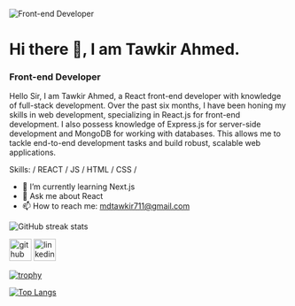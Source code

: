 ![Front-end Developer](https://i.postimg.cc/2jwQSvh7/Github-Banner-1.png)
# Hi there 👋, I am Tawkir Ahmed.
### Front-end Developer


Hello Sir, I am Tawkir Ahmed, a React front-end developer with knowledge of full-stack development. Over the past six months, I have been honing my skills in web development, specializing in React.js for front-end development. I also possess knowledge of Express.js for server-side development and MongoDB for working with databases. This allows me to tackle end-to-end development tasks and build robust, scalable web applications.

Skills: / REACT / JS / HTML / CSS /

- 🌱 I’m currently learning Next.js 
- 💬 Ask me about React 
- 📫 How to reach me: mdtawkir711@gmail.com 

![GitHub streak stats](https://streak-stats.demolab.com/?user=Tawkir711) 

[<img src='https://cdn.jsdelivr.net/npm/simple-icons@3.0.1/icons/github.svg' alt='github' height='40'>](https://github.com/Tawkir711)  [<img src='https://cdn.jsdelivr.net/npm/simple-icons@3.0.1/icons/linkedin.svg' alt='linkedin' height='40'>](https://www.linkedin.com/in/tawkir-ahmed-26739b2a4/)  

[![trophy](https://github-profile-trophy.vercel.app/?username=Tawkir711)](https://github.com/ryo-ma/github-profile-trophy)

[![Top Langs](https://github-readme-stats.vercel.app/api/top-langs/?username=Tawkir711)](https://github.com/anuraghazra/github-readme-stats)

 

